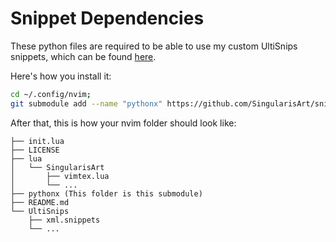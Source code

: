 # Snippet Dependencies

These python files are required to be able to use my custom UltiSnips snippets,
which can be found [here](https://github.com/SingularisArt/snippets).

Here's how you install it:

```bash
cd ~/.config/nvim;
git submodule add --name "pythonx" https://github.com/SingularisArt/snippet-dependencies pythonx
```

After that, this is how your nvim folder should look like:

```
├── init.lua
├── LICENSE
├── lua
│   └── SingularisArt
│       ├── vimtex.lua
│       └── ...
├── pythonx (This folder is this submodule)
├── README.md
└── UltiSnips
    ├── xml.snippets
    └── ...
```
